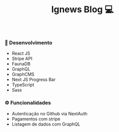 <h1 align='center'>
  Ignews Blog 💻
</h1>

<p align='center'>
  <img alt='' src='https://i.imgur.com/Uc6dJas.png'>
</p><p align='center'>
  <img alt='' src='https://i.imgur.com/2KVwSuH.png'>
</p><p align='center'>
  <img alt='' src='https://i.imgur.com/tjt2Du1.png'>
</p>

### 🚀 Desenvolvimento
- React JS
- Stripe API
- FaunaDB
- GraphQL
- GraphCMS
- Next JS Progress Bar
- TypeScript
- Sass

### ⚙️ Funcionalidades
- Autenticação no Github via NextAuth
- Pagamentos com stripe
- Listagem de dados com GraphQL

